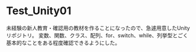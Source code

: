 # Test_Unity01
未経験の新人教育・確認用の教材を作ることになったので、急遽用意したUnityリポジトリ。
変数、関数、クラス、配列、for、switch、while、列挙型とごく基本的なことをある程度確認できるようにした。